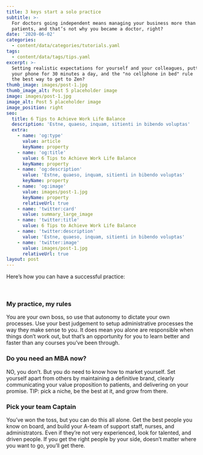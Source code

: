 ```yaml
---
title: 3 keys start a solo practice
subtitle: >-
  For doctors going independent means managing your business more than your
  patients, and that’s not why you became a doctor, right?
date: '2020-06-02'
categories:
  - content/data/categories/tutorials.yaml
tags:
  - content/data/tags/tips.yaml
excerpt: >-
  Setting realistic expectations for yourself and your colleagues, putting down
  your phone for 30 minutes a day, and the "no cellphone in bed" rule  — what's
  the best way to get to Zen?
thumb_image: images/post-1.jpg
thumb_image_alt: Post 5 placeholder image
image: images/post-1.jpg
image_alt: Post 5 placeholder image
image_position: right
seo:
  title: 6 Tips to Achieve Work Life Balance
  description: 'Estne, quaeso, inquam, sitienti in bibendo voluptas'
  extra:
    - name: 'og:type'
      value: article
      keyName: property
    - name: 'og:title'
      value: 6 Tips to Achieve Work Life Balance
      keyName: property
    - name: 'og:description'
      value: 'Estne, quaeso, inquam, sitienti in bibendo voluptas'
      keyName: property
    - name: 'og:image'
      value: images/post-1.jpg
      keyName: property
      relativeUrl: true
    - name: 'twitter:card'
      value: summary_large_image
    - name: 'twitter:title'
      value: 6 Tips to Achieve Work Life Balance
    - name: 'twitter:description'
      value: 'Estne, quaeso, inquam, sitienti in bibendo voluptas'
    - name: 'twitter:image'
      value: images/post-1.jpg
      relativeUrl: true
layout: post
---
```

Here’s how you can have a successful practice:

 

### My practice, my rules

You are your own boss, so use that
autonomy to dictate your own processes. Use your best judgement to setup administrative
processes the way they make sense to you. It does mean you alone are
responsible when things don’t work out, but that’s an opportunity for you to
learn better and faster than any courses you’ve been through.

### Do you need an MBA now? 

NO, you don’t. But you do need to
know how to market yourself. Set yourself apart from others by maintaining a
definitive brand, clearly communicating your value proposition to patients, and
delivering on your promise. TIP: pick a niche, be the best at it, and grow from
there.

### Pick your team Captain

You’ve won the toss, but you can do
this all alone. Get the best people you know on board, and build your A-team of
support staff, nurses, and administrators. Even if they’re not very experienced,
look for talented, and driven people. If you get the right people by your side,
doesn’t matter where you want to go, you’ll get there.
